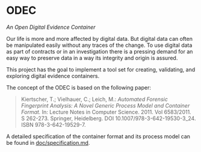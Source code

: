 ODEC
====

*An Open Digital Evidence Container*

Our life is more and more affected by digital data. But digital data can often be manipulated easily without any traces of the change. To use digital data as part of contracts or in an investigation there is a pressing demand for an easy way to preserve data in a way its integrity and origin is assured.

This project has the goal to implement a tool set for creating, validating, and exploring digital evidence containers.

The concept of the ODEC is based on the following paper:

> Kiertscher, T.; Vielhauer, C.; Leich, M.: _Automated Forensic Fingerprint Analysis: A Novel Generic Process Model and Container Format._ In: Lecture Notes in Computer Science. 2011. Vol 6583/2011. S 262-273. Springer, Heidelberg. DOI 10.1007/978-3-642-19530-3_24. ISBN 978-3-642-19529-7.

A detailed specification of the container format and its process model can be found in [doc/specification.md](doc/specification.md).

